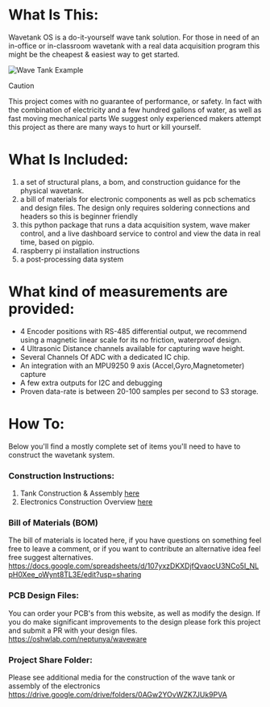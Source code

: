 # What Is This:
Wavetank OS is a do-it-yourself wave tank solution. For those in need of an in-office or in-classroom wavetank with a real data acquisition program this might be the cheapest & easiest way to get started.

![Wave Tank Example](media/waves_test.gif)

> [!CAUTION]
> This project comes with no guarantee of performance, or safety. In fact with the combination of electricity and a few hundred gallons of water, as well as fast moving mechanical parts We suggest only experienced makers attempt this project as there are many ways to hurt or kill yourself.


# What Is Included:
1. a set of structural plans, a bom, and construction guidance for the physical wavetank.
2. a bill of materials for electronic components as well as pcb schematics and design files. The design only requires soldering connections and headers so this is beginner friendly
3. this python package that runs a data acquisition system, wave maker control, and a live dashboard service to control and view the data in real time, based on pigpio.
4. raspberry pi installation instructions
5. a post-processing data system

#  What kind of measurements are provided:
- 4 Encoder positions with RS-485 differential output, we recommend using a magnetic linear scale for its no friction, waterproof design.
- 4 Ultrasonic Distance channels available for capturing wave height.
- Several Channels Of ADC with a dedicated IC chip.
- An integration with an MPU9250 9 axis (Accel,Gyro,Magnetometer) capture
- A few extra outputs for I2C and debugging
- Proven data-rate is between 20-100 samples per second to S3 storage.

# How To:
Below you'll find a mostly complete set of items you'll need to have to construct the wavetank system.

### Construction Instructions:
1. Tank Construction & Assembly [here](CONSTRUCTION.md)
2. Electronics Construction Overview [here](ELECTRONICS.md)

### Bill of Materials (BOM)
The bill of materials is located here, if you have questions on something feel free to leave a comment, or if you want to contribute an alternative idea feel free suggest alternatives.
https://docs.google.com/spreadsheets/d/107yxzDKXDjfQvaocU3NCo5I_NLpH0Xee_oWynt8TL3E/edit?usp=sharing

### PCB Design Files:
You can order your PCB's from this website, as well as modify the design. If you do make significant improvements to the design please fork this project and submit a PR with your design files.
https://oshwlab.com/neptunya/waveware


### Project Share Folder:
Please see additional media for the construction of the wave tank or assembly of the electronics
https://drive.google.com/drive/folders/0AGw2YOvWZK7JUk9PVA
